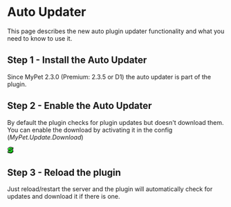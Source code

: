 # Auto Updater

This page describes the new auto plugin updater functionality and what you need to know to use it.

## Step 1 - Install the Auto Updater

Since MyPet 2.3.0 \(Premium: 2.3.5 or D1\) the auto updater is part of the plugin.

## Step 2 - Enable the Auto Updater

By default the plugin checks for plugin updates but doesn't download them. You can enable the download by activating it in the config \(_MyPet.Update.Download_\)

![$](../.gitbook/assets/premium.gif) Premium users have to set a download token in the config \(_MyPet.Update.Token_\) that authenticates the download. The token can be found on the [download page](https://mypet-plugin.de/download) of the MyPet website. _\(login & an activated premium key required\)_ ![$](../.gitbook/assets/premium.gif)

## Step 3 - Reload the plugin

Just reload/restart the server and the plugin will automatically check for updates and download it if there is one.

